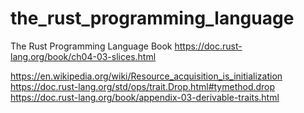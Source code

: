 # the_rust_programming_language
The Rust Programming Language Book
https://doc.rust-lang.org/book/ch04-03-slices.html

https://en.wikipedia.org/wiki/Resource_acquisition_is_initialization
https://doc.rust-lang.org/std/ops/trait.Drop.html#tymethod.drop
https://doc.rust-lang.org/book/appendix-03-derivable-traits.html
